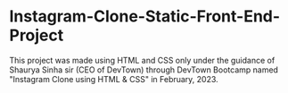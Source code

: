 # Instagram-Clone-Static-Front-End-Project
This project was made using HTML and CSS only under the guidance of Shaurya Sinha sir (CEO of DevTown) through DevTown Bootcamp named "Instagram Clone using HTML &amp; CSS" in February, 2023.
